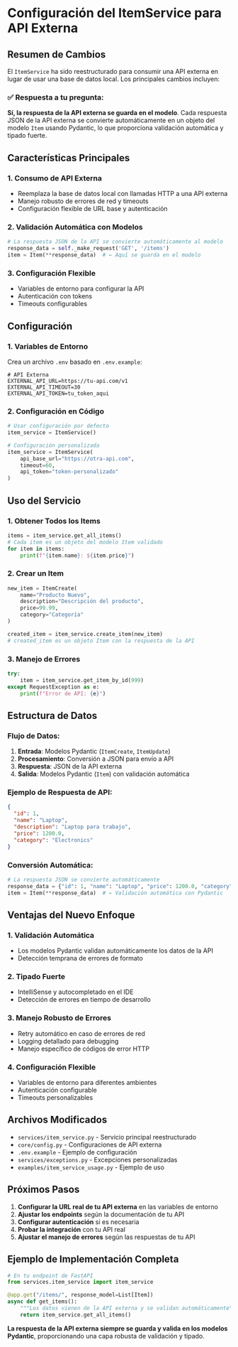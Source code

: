 # Configuración del ItemService para API Externa

## Resumen de Cambios

El `ItemService` ha sido reestructurado para consumir una API externa en lugar de usar una base de datos local. Los principales cambios incluyen:

### ✅ **Respuesta a tu pregunta**: 
**Sí, la respuesta de la API externa se guarda en el modelo**. Cada respuesta JSON de la API externa se convierte automáticamente en un objeto del modelo `Item` usando Pydantic, lo que proporciona validación automática y tipado fuerte.

## Características Principales

### 1. **Consumo de API Externa**
- Reemplaza la base de datos local con llamadas HTTP a una API externa
- Manejo robusto de errores de red y timeouts
- Configuración flexible de URL base y autenticación

### 2. **Validación Automática con Modelos**
```python
# La respuesta JSON de la API se convierte automáticamente al modelo
response_data = self._make_request('GET', '/items')
item = Item(**response_data)  # ← Aquí se guarda en el modelo
```

### 3. **Configuración Flexible**
- Variables de entorno para configurar la API
- Autenticación con tokens
- Timeouts configurables

## Configuración

### 1. **Variables de Entorno**
Crea un archivo `.env` basado en `.env.example`:

```env
# API Externa
EXTERNAL_API_URL=https://tu-api.com/v1
EXTERNAL_API_TIMEOUT=30
EXTERNAL_API_TOKEN=tu_token_aqui
```

### 2. **Configuración en Código**
```python
# Usar configuración por defecto
item_service = ItemService()

# Configuración personalizada
item_service = ItemService(
    api_base_url="https://otra-api.com",
    timeout=60,
    api_token="token-personalizado"
)
```

## Uso del Servicio

### 1. **Obtener Todos los Items**
```python
items = item_service.get_all_items()
# Cada item es un objeto del modelo Item validado
for item in items:
    print(f"{item.name}: ${item.price}")
```

### 2. **Crear un Item**
```python
new_item = ItemCreate(
    name="Producto Nuevo",
    description="Descripción del producto",
    price=99.99,
    category="Categoría"
)

created_item = item_service.create_item(new_item)
# created_item es un objeto Item con la respuesta de la API
```

### 3. **Manejo de Errores**
```python
try:
    item = item_service.get_item_by_id(999)
except RequestException as e:
    print(f"Error de API: {e}")
```

## Estructura de Datos

### **Flujo de Datos**:
1. **Entrada**: Modelos Pydantic (`ItemCreate`, `ItemUpdate`)
2. **Procesamiento**: Conversión a JSON para envío a API
3. **Respuesta**: JSON de la API externa
4. **Salida**: Modelos Pydantic (`Item`) con validación automática

### **Ejemplo de Respuesta de API**:
```json
{
  "id": 1,
  "name": "Laptop",
  "description": "Laptop para trabajo",
  "price": 1200.0,
  "category": "Electronics"
}
```

### **Conversión Automática**:
```python
# La respuesta JSON se convierte automáticamente
response_data = {"id": 1, "name": "Laptop", "price": 1200.0, "category": "Electronics"}
item = Item(**response_data)  # ← Validación automática con Pydantic
```

## Ventajas del Nuevo Enfoque

### 1. **Validación Automática**
- Los modelos Pydantic validan automáticamente los datos de la API
- Detección temprana de errores de formato

### 2. **Tipado Fuerte**
- IntelliSense y autocompletado en el IDE
- Detección de errores en tiempo de desarrollo

### 3. **Manejo Robusto de Errores**
- Retry automático en caso de errores de red
- Logging detallado para debugging
- Manejo específico de códigos de error HTTP

### 4. **Configuración Flexible**
- Variables de entorno para diferentes ambientes
- Autenticación configurable
- Timeouts personalizables

## Archivos Modificados

- `services/item_service.py` - Servicio principal reestructurado
- `core/config.py` - Configuraciones de API externa
- `.env.example` - Ejemplo de configuración
- `services/exceptions.py` - Excepciones personalizadas
- `examples/item_service_usage.py` - Ejemplo de uso

## Próximos Pasos

1. **Configurar la URL real de tu API externa** en las variables de entorno
2. **Ajustar los endpoints** según la documentación de tu API
3. **Configurar autenticación** si es necesaria
4. **Probar la integración** con tu API real
5. **Ajustar el manejo de errores** según las respuestas de tu API

## Ejemplo de Implementación Completa

```python
# En tu endpoint de FastAPI
from services.item_service import item_service

@app.get("/items/", response_model=List[Item])
async def get_items():
    """Los datos vienen de la API externa y se validan automáticamente"""
    return item_service.get_all_items()
```

**La respuesta de la API externa siempre se guarda y valida en los modelos Pydantic**, proporcionando una capa robusta de validación y tipado.
